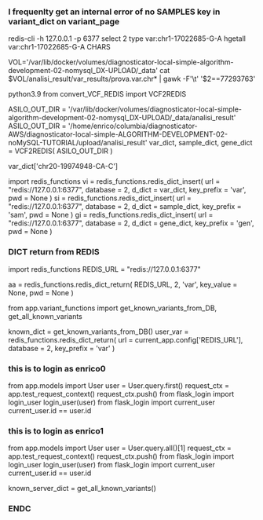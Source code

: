 ### I frequenlty get an internal error of no SAMPLES key in variant_dict on variant_page
redis-cli -h 127.0.0.1 -p 6377
select 2
type var:chr1-17022685-G-A
hgetall var:chr1-17022685-G-A CHARS

VOL='/var/lib/docker/volumes/diagnosticator-local-simple-algorithm-development-02-nomysql_DX-UPLOAD/_data'
cat $VOL/analisi_result/var_results/prova.var.chr* | gawk -F'\t' '$2==77293763'



python3.9
from convert_VCF_REDIS import VCF2REDIS

ASILO_OUT_DIR = '/var/lib/docker/volumes/diagnosticator-local-simple-algorithm-development-02-nomysql_DX-UPLOAD/_data/analisi_result'
ASILO_OUT_DIR = '/home/enrico/columbia/diagnosticator-AWS/diagnosticator-local-simple-ALGORITHM-DEVELOPMENT-02-noMySQL-TUTORIAL/upload/analisi_result'
var_dict, sample_dict, gene_dict = VCF2REDIS( ASILO_OUT_DIR )

var_dict['chr20-19974948-CA-C']

import redis_functions
vi = redis_functions.redis_dict_insert( url = "redis://127.0.0.1:6377", database = 2, d_dict = var_dict, key_prefix = 'var', pwd = None )
si = redis_functions.redis_dict_insert( url = "redis://127.0.0.1:6377", database = 2, d_dict = sample_dict, key_prefix = 'sam', pwd = None )
gi = redis_functions.redis_dict_insert( url = "redis://127.0.0.1:6377", database = 2, d_dict = gene_dict, key_prefix = 'gen', pwd = None )


### DICT return from REDIS
import redis_functions
REDIS_URL = "redis://127.0.0.1:6377"

aa = redis_functions.redis_dict_return( REDIS_URL, 2, 'var', key_value = None, pwd = None )

from app.variant_functions import get_known_variants_from_DB, get_all_known_variants

known_dict = get_known_variants_from_DB()
user_var = redis_functions.redis_dict_return( url = current_app.config['REDIS_URL'], database = 2, key_prefix = 'var' )



### this is to login as enrico0
from app.models import User
user = User.query.first()
request_ctx = app.test_request_context()
request_ctx.push()
from flask_login import login_user
login_user(user)
from flask_login import current_user
current_user.id == user.id

### this is to login as enrico1
from app.models import User
user = User.query.all()[1]
request_ctx = app.test_request_context()
request_ctx.push()
from flask_login import login_user
login_user(user)
from flask_login import current_user
current_user.id == user.id

known_server_dict = get_all_known_variants()









### ENDC
